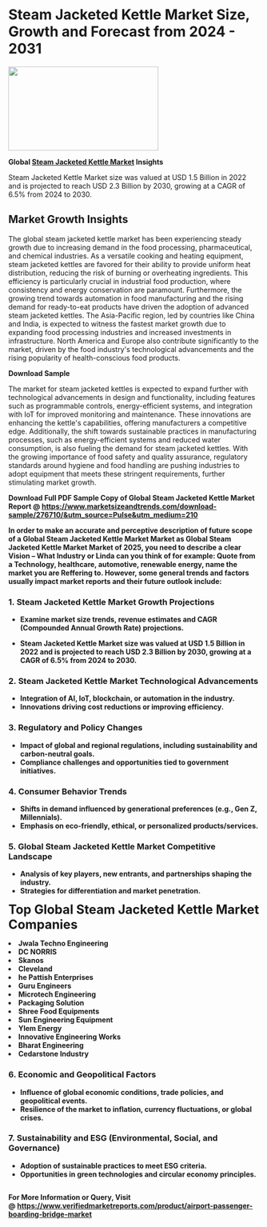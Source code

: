 <H1>Steam Jacketed Kettle Market Size, Growth and Forecast from 2024 - 2031</H1><img class="aligncenter size-medium wp-image-584254" src="https://thirdeyenews.in/wp-content/uploads/2024/09/Global-Market-Research-300x168.jpeg" alt="" width="300" height="168" /><p><strong>Global&nbsp;<a href="https://www.marketsizeandtrends.com/download-sample/276710/&amp;utm_source=Pulse&amp;utm_medium=210">Steam Jacketed Kettle Market</a> Insights</strong></p><p>Steam Jacketed Kettle Market size was valued at USD 1.5 Billion in 2022 and is projected to reach USD 2.3 Billion by 2030, growing at a CAGR of 6.5% from 2024 to 2030.</p><p><h2>Market Growth Insights</h2> <p>The global steam jacketed kettle market has been experiencing steady growth due to increasing demand in the food processing, pharmaceutical, and chemical industries. As a versatile cooking and heating equipment, steam jacketed kettles are favored for their ability to provide uniform heat distribution, reducing the risk of burning or overheating ingredients. This efficiency is particularly crucial in industrial food production, where consistency and energy conservation are paramount. Furthermore, the growing trend towards automation in food manufacturing and the rising demand for ready-to-eat products have driven the adoption of advanced steam jacketed kettles. The Asia-Pacific region, led by countries like China and India, is expected to witness the fastest market growth due to expanding food processing industries and increased investments in infrastructure. North America and Europe also contribute significantly to the market, driven by the food industry's technological advancements and the rising popularity of health-conscious food products.</p> <p><strong>Download Sample</strong></p> <p>The market for steam jacketed kettles is expected to expand further with technological advancements in design and functionality, including features such as programmable controls, energy-efficient systems, and integration with IoT for improved monitoring and maintenance. These innovations are enhancing the kettle's capabilities, offering manufacturers a competitive edge. Additionally, the shift towards sustainable practices in manufacturing processes, such as energy-efficient systems and reduced water consumption, is also fueling the demand for steam jacketed kettles. With the growing importance of food safety and quality assurance, regulatory standards around hygiene and food handling are pushing industries to adopt equipment that meets these stringent requirements, further stimulating market growth.</p> <p><strong></p><p><span class=""><strong>Download Full PDF Sample Copy of Global Steam Jacketed Kettle Market Report</strong> @ <a href="https://www.marketsizeandtrends.com/download-sample/276710/&amp;utm_source=Pulse&amp;utm_medium=210" target="_blank">https://www.marketsizeandtrends.com/download-sample/276710/&amp;utm_source=Pulse&amp;utm_medium=210</a></span></p><p>In order to make an accurate and perceptive description of future scope of a Global&nbsp;Steam Jacketed Kettle Market Market as Global&nbsp;Steam Jacketed Kettle Market Market of 2025, you need to describe a clear Vision &ndash; What Industry or Linda can you think of for example: Quote from a Technology, healthcare, automotive, renewable energy, name the market you are Reffering to. However, some general trends and factors usually impact market reports and their future outlook include:</p><h3>1.&nbsp;<strong>Steam Jacketed Kettle Market Growth Projections</strong></h3><ul><li>Examine market size trends, revenue estimates and CAGR (Compounded Annual Growth Rate) projections.</li><li><p>Steam Jacketed Kettle Market size was valued at USD 1.5 Billion in 2022 and is projected to reach USD 2.3 Billion by 2030, growing at a CAGR of 6.5% from 2024 to 2030.</p></li></ul><h3>2.&nbsp;<strong>Steam Jacketed Kettle Market Technological Advancements</strong></h3><ul><li>Integration of AI, IoT, blockchain, or automation in the industry.</li><li>Innovations driving cost reductions or improving efficiency.</li></ul><h3>3.&nbsp;<strong>Regulatory and Policy Changes</strong></h3><ul><li>Impact of global and regional regulations, including sustainability and carbon-neutral goals.</li><li>Compliance challenges and opportunities tied to government initiatives.</li></ul><h3>4.&nbsp;<strong>Consumer Behavior Trends</strong></h3><ul><li>Shifts in demand influenced by generational preferences (e.g., Gen Z, Millennials).</li><li>Emphasis on eco-friendly, ethical, or personalized products/services.</li></ul><h3>5.&nbsp;<strong>Global Steam Jacketed Kettle Market Competitive Landscape</strong></h3><ul><li>Analysis of key players, new entrants, and partnerships shaping the industry.</li><li>Strategies for differentiation and market penetration.</li></ul><p data-pm-slice="1 1 []"><span style="color: inherit; font-family: inherit; font-size: 25px;">Top Global Steam Jacketed Kettle Market Companies</span></p><div class="" data-test-id=""><p><li>Jwala Techno Engineering</li><li> DC NORRIS</li><li> Skanos</li><li> Cleveland</li><li> he Pattish Enterprises</li><li> Guru Engineers</li><li> Microtech Engineering</li><li> Packaging Solution</li><li> Shree Food Equipments</li><li> Sun Engineering Equipment</li><li> Ylem Energy</li><li> Innovative Engineering Works</li><li> Bharat Engineering</li><li> Cedarstone Industry</li></p></div><h3>6.&nbsp;<strong>Economic and Geopolitical Factors</strong></h3><ul><li>Influence of global economic conditions, trade policies, and geopolitical events.</li><li>Resilience of the market to inflation, currency fluctuations, or global crises.</li></ul><h3>7.&nbsp;<strong>Sustainability and ESG (Environmental, Social, and Governance)</strong></h3><ul><li>Adoption of sustainable practices to meet ESG criteria.</li><li>Opportunities in green technologies and circular economy principles.</li></ul><h2><strong style="font-size: 14px;">For More Information or Query, Visit @&nbsp;</strong><a style="background-color: #ffffff; font-size: 14px;" href="https://www.marketsizeandtrends.com/report/steam-jacketed-kettle-market/" target="_blank">https://www.verifiedmarketreports.com/product/airport-passenger-boarding-bridge-market</a></h2>
